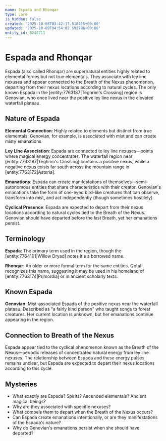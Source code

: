 ```yaml
---
name: Espada and Rhonqar
type: Lore
is_hidden: false
created: '2025-10-08T03:42:17.818415+00:00'
updated: '2025-10-09T04:54:02.692706+00:00'
entity_id: 8248711
---
```


# Espada and Rhonqar

Espada (also called Rhonqar) are supernatural entities highly related to elemental forces but not true elementals. They associate with ley line nexuses and appear connected to the Breath of the Nexus phenomenon, departing from their nexus locations according to natural cycles. The only known Espada in the [entity:7763187|Teghrim's Crossing] region is Genovian, who once lived near the positive ley line nexus in the elevated waterfall plateau.

## Nature of Espada

**Elemental Connection**: Highly related to elements but distinct from true elementals. Genovian, for example, is associated with mist and can create misty emanations.

**Ley Line Association**: Espada are connected to ley line nexuses—points where magical energy concentrates. The waterfall region near [entity:7763187|Teghrim's Crossing] contains a positive nexus, while a negative nexus exists far south across the mountain range in [entity:7763172|Astoria].

**Emanations**: Espada can create manifestations of themselves—semi-autonomous entities that share characteristics with their creator. Genovian's emanations take the form of one-eyed bird-like creatures that can observe, transform into mist, and act independently (though sometimes hostilely).

**Cyclical Presence**: Espada are expected to depart from their nexus locations according to natural cycles tied to the Breath of the Nexus. Genovian should have departed before the last Breath, yet her emanations persist.

## Terminology

**Espada**: The primary term used in the region, though the [entity:7764101|Willow Dryad] notes it's a borrowed name.

**Rhonqar**: An older or more formal term for the same entities. Qotal recognizes this name, suggesting it may be used in his homeland of [entity:7763174|Primordia] or in ancient scholarly texts.

## Known Espada

**Genovian**: Mist-associated Espada of the positive nexus near the waterfall plateau. Described as "a fairly kind person" who taught songs to forest creatures. Her current location is unknown, but her emanations continue appearing in the region.

## Connection to Breath of the Nexus

Espada appear tied to the cyclical phenomenon known as the Breath of the Nexus—periodic releases of concentrated natural energy from ley line nexuses. The relationship between Espada and these energy pulses remains unclear, but Espada are expected to depart their nexus locations according to this cycle.

## Mysteries

- What exactly are Espada? Spirits? Ascended elementals? Ancient magical beings?
- Why are they associated with specific nexuses?
- What compels them to depart when the Breath of the Nexus occurs?
- Can Espada create emanations intentionally, or are they manifestations of the Espada's nature?
- Why do Genovian's emanations persist when she should have departed?
